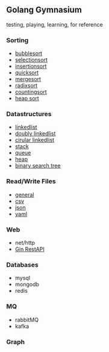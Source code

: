 ## Golang Gymnasium

testing, playing, learning, for reference

### Sorting
* [bubblesort](sorting/bubblesort.go)
* [selectionsort](sorting/selectionsort.go)
* [insertionsort](sorting/insertionsort.go)
* [quicksort](sorting/quicksort.go)
* [mergesort](sorting/mergesort.go)
* [radixsort](sorting/radixsort.go)
* [countingsort](sorting/countingsort.go)
* [heap sort](sorting/heapsort.go)

### Datastructures
* [linkedlist](datastructures/linkedlist.go)
* [doubly linkedlist](datastructures/doubly_linkedlist.go)
* [cirular linkedlist](datastructures/dll_circular.go)
* [stack](datastructures/stack.go)
* [queue](datastructures/queue.go)
* [heap](datastructures/minheap.go)
* [binary search tree](datastructures/bst.go)

### Read/Write Files
* [general](filefun/genfiles_rw.go)
* [csv](filefun/csv_rw.go)
* [json](filefun/json_rw.go)
* [yaml](filefun/yaml_rw.go)

### Web
* net/http
* [Gin RestAPI](api/gin_mongo)

### Databases
* mysql
* mongodb
* redis

### MQ
* rabbitMQ
* kafka

### Graph
